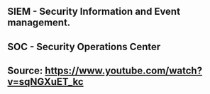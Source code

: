 ## SIEM - Security Information and Event management.
## SOC - Security Operations Center
## Source: https://www.youtube.com/watch?v=sqNGXuET_kc
